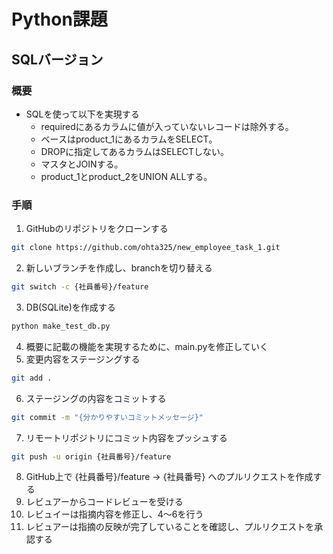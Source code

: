 # Python課題
## SQLバージョン
### 概要
- SQLを使って以下を実現する
    - requiredにあるカラムに値が入っていないレコードは除外する。
    - ベースはproduct_1にあるカラムをSELECT。
    - DROPに指定してあるカラムはSELECTしない。
    - マスタとJOINする。
    - product_1とproduct_2をUNION ALLする。
### 手順
1. GitHubのリポジトリをクローンする
```bash
git clone https://github.com/ohta325/new_employee_task_1.git
```
2. 新しいブランチを作成し、branchを切り替える
```bash
git switch -c {社員番号}/feature
```
3. DB(SQLite)を作成する
```bash
python make_test_db.py
```
4. 概要に記載の機能を実現するために、main.pyを修正していく
5. 変更内容をステージングする
```bash
git add .
```
6. ステージングの内容をコミットする
```bash
git commit -m "{分かりやすいコミットメッセージ}"
```
7. リモートリポジトリにコミット内容をプッシュする
```bash
git push -u origin {社員番号}/feature
```
8. GitHub上で {社員番号}/feature → {社員番号} へのプルリクエストを作成する
9. レビュアーからコードレビューを受ける
10. レビュイーは指摘内容を修正し、4～6を行う
11. レビュアーは指摘の反映が完了していることを確認し、プルリクエストを承認する